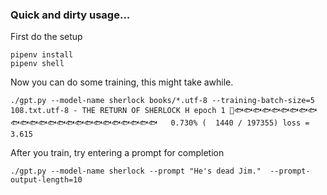 ### Quick and dirty usage...

First do the setup
```
pipenv install
pipenv shell
```

Now you can do some training, this might take awhile.
```
./gpt.py --model-name sherlock books/*.utf-8 --training-batch-size=5
108.txt.utf-8 - THE RETURN OF SHERLOCK H epoch 1 🔪🐟🐟🐟🐟🐟🐟🐟🐟🐟🐟🐟🐟🐟🐟🐟🐟🐟🐟🐟🐟🐟🐟🐟🐟🐟   0.730% (  1440 / 197355) loss =  3.615
```

After you train, try entering a prompt for completion
```
./gpt.py --model-name sherlock --prompt "He's dead Jim."  --prompt-output-length=10
```
